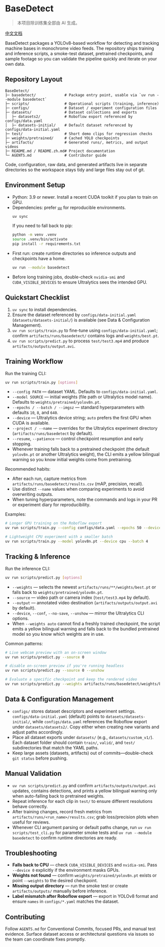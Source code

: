 # BaseDetect

> 本项目除训练集全部由 AI 生成。

[中文文档](README.zh.md)

BaseDetect packages a YOLOv8-based workflow for detecting and tracking machine bases in monochrome video feeds. The repository ships training and inference scripts, a smoke-test dataset, pretrained checkpoints, and sample footage so you can validate the pipeline quickly and iterate on your own data.

## Repository Layout
```
BaseDetect/
├─ basedetect/             # Package entry point, usable via `uv run --module basedetect`
├─ scripts/                # Operational scripts (training, inference)
├─ configs/                # Dataset / experiment configuration files
├─ datasets/               # Dataset collections and exports
│  ├─ datasets2/           # Roboflow export referenced by configs/data.yaml
│  ├─ datasets-initial/    # Default dataset referenced by configs/data-initial.yaml
├─ test/                   # Short demo clips for regression checks
├─ weights/pretrained/     # Cached YOLO checkpoints
├─ artifacts/              # Generated runs/, metrics, and output videos
├─ README.md / README.zh.md# Project documentation
└─ AGENTS.md               # Contributor guide
```
Code, configuration, raw data, and generated artifacts live in separate directories so the workspace stays tidy and large files stay out of git.

## Environment Setup
- Python: 3.9 or newer. Install a recent CUDA toolkit if you plan to train on GPU.
- Dependencies: prefer [`uv`](https://github.com/astral-sh/uv) for reproducible environments.
  ```bash
  uv sync
  ```
  If you need to fall back to pip:
  ```bash
  python -m venv .venv
  source .venv/bin/activate
  pip install -r requirements.txt
  ```
- First run: create runtime directories so inference outputs and checkpoints have a home.
  ```bash
  uv run --module basedetect
  ```
- Before long training jobs, double-check `nvidia-smi` and `CUDA_VISIBLE_DEVICES` to ensure Ultralytics sees the intended GPU.

## Quickstart Checklist
1. `uv sync` to install dependencies.
2. Ensure the dataset referenced by `configs/data-initial.yaml` (`datasets/datasets-initial/`) is available (see Data & Configuration Management).
3. `uv run scripts/train.py` to fine-tune using `configs/data-initial.yaml`; confirm `artifacts/runs/basedetect/` contains logs and `weights/best.pt`.
4. `uv run scripts/predict.py` to process `test/test3.mp4` and produce `artifacts/outputs/output.avi`.

## Training Workflow
Run the training CLI:
```bash
uv run scripts/train.py [options]
```
- `--config PATH` — dataset YAML. Defaults to `configs/data-initial.yaml`.
- `--model SOURCE` — initial weights (file path or Ultralytics model name). Defaults to `weights/pretrained/yolov8n.pt`.
- `--epochs / --batch / --imgsz` — standard hyperparameters with defaults `10`, `8`, and `640`.
- `--device` — Ultralytics device string; `auto` prefers the first GPU when CUDA is available.
- `--project / --name` — overrides for the Ultralytics experiment directory (`artifacts/runs/basedetect` by default).
- `--resume`, `--patience` — control checkpoint resumption and early stopping.
- Whenever training falls back to a pretrained checkpoint (the default `yolov8n.pt` or another Ultralytics weight), the CLI emits a yellow bilingual warning so you know initial weights come from pretraining.

Recommended habits:
- After each run, capture metrics from `artifacts/runs/basedetect/results.csv` (mAP, precision, recall).
- Use distinct `--name` values when comparing experiments to avoid overwriting outputs.
- When tuning hyperparameters, note the commands and logs in your PR or experiment diary for reproducibility.

Examples:
```bash
# Longer GPU training on the Roboflow export
uv run scripts/train.py --config configs/data.yaml --epochs 50 --device 0

# Lightweight CPU experiment with a smaller batch
uv run scripts/train.py --model yolov8n.pt --device cpu --batch 4
```

## Tracking & Inference
Run the inference CLI:
```bash
uv run scripts/predict.py [options]
```
- `--weights` — selects the newest `artifacts/runs/**/weights/best.pt` or falls back to `weights/pretrained/yolov8n.pt`.
- `--source` — video path or camera index (`test/test3.mp4` by default).
- `--output` — annotated video destination (`artifacts/outputs/output.avi` by default).
- `--device`, `--conf`, `--no-save`, `--unshow` — mirror the Ultralytics CLI options.
- When `--weights auto` cannot find a freshly trained checkpoint, the script emits a yellow bilingual warning and falls back to the bundled pretrained model so you know which weights are in use.

Common patterns:
```bash
# Live webcam preview with an on-screen window
uv run scripts/predict.py --source 0

# disable on-screen preview if you're running headless
uv run scripts/predict.py --source 0 --unshow

# Evaluate a specific checkpoint and keep the rendered video
uv run scripts/predict.py --weights artifacts/runs/basedetect/weights/best.pt --source test/test3.mp4
```

## Data & Configuration Management
- `configs/` stores dataset descriptors and experiment settings. `configs/data-initial.yaml` (default) points to `datasets/datasets-initial/`, while `configs/data.yaml` references the Roboflow export under `datasets/datasets2/`. Copy either when creating new variants and adjust paths accordingly.
- Place all dataset exports under `datasets/` (e.g., `datasets/custom_v1/`). Each dataset folder should contain `train/`, `valid/`, and `test/` subdirectories that match the YAML paths.
- Keep large assets (datasets, artifacts) out of commits—double-check `git status` before pushing.

## Manual Validation
- `uv run scripts/predict.py` and confirm `artifacts/outputs/output.avi` updates, contains detections, and prints a yellow bilingual warning only when auto-falling back to pretrained weights.
- Repeat inference for each clip in `test/` to ensure different resolutions behave correctly.
- After training changes, record fresh metrics from `artifacts/runs/<run_name>/results.csv`; grab loss/precision plots when useful for reviews.
- Whenever CLI argument parsing or default paths change, run `uv run scripts/test_cli.py` for parameter smoke tests and `uv run --module basedetect` to confirm runtime directories are ready.

## Troubleshooting
- **Falls back to CPU** — check `CUDA_VISIBLE_DEVICES` and `nvidia-smi`. Pass `--device 0` explicitly if the environment masks GPUs.
- **Weights not found** — confirm `weights/pretrained/yolov8n.pt` exists or point `--weights` to the desired checkpoint.
- **Missing output directory** — run the smoke test or create `artifacts/outputs/` manually before inference.
- **Label mismatch after Roboflow export** — export in YOLOv8 format and ensure `names` in `configs/*.yaml` matches the dataset.

## Contributing
Follow `AGENTS.md` for Conventional Commits, focused PRs, and manual test evidence. Surface dataset access or architectural questions via issues so the team can coordinate fixes promptly.
